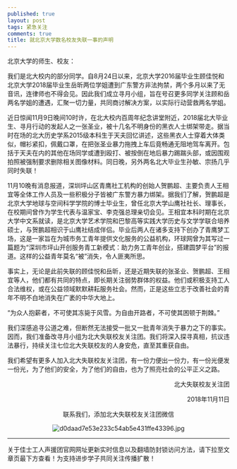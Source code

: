 ```yaml
---
published: true
layout: post
tags: 紧急关注
comments: true
title: 就北京大学数名校友失联一事的声明
---
```



北京大学的师生、校友：

我们是北大校内的部分同学。自8月24日以来，北京大学2016届毕业生顾佳悦和北京大学2018届毕业生岳昕两位学姐遭到广东警方非法拘禁，两个多月以来了无音讯，连律师也不得会见。因此我们成立寻月小组，旨在号召更多同学关注顾和岳两名学姐的遭遇，汇聚一切力量，共同商讨解决方案，以实际行动营救两名学姐。

近日惊闻11月9日晚间10时许，在北大校内百周年纪念讲堂附近，2018届北大毕业生、寻月行动的发起人之一张圣业，被十几名不明身份的黑衣人士绑架带走。据当时在场的北大历史学系2015级本科生于天夫回忆讲述，这些黑衣人士穿着大体类似，帽衫紧扣，佩戴口罩，在把张圣业暴力拖拽上车后竟畅通无阻地驾车离开。包括于天夫在内的其他在场同学或遭到殴打、被按倒在地后暴力踢踹头部，或因围观拍照被强制要求删除相关图像材料。同日晚，另外两名北大毕业生孙敏、宗扬几乎同时失联！

11月10晚有消息报道，深圳坪山区青鹰社工机构的创始人贺鹏超、主要负责人王相宜等全体工作人员及一些积极分子皆被广东警方暴力绑架。据我们了解，贺鹏超是北京大学地球与空间科学学院的博士毕业生，曾任北京大学山鹰社社长、理事长，在校期间曾作为学生代表与温家宝、李克强总理亲切会见。王相宜本科时期在北京大学中文系就读，是北京大学艺术学院和巴黎高等实践大学历史与文学学联合培养硕士，与贺鹏超相识于山鹰社结成伴侣。毕业后两人在诸多支持下创办了青鹰梦工场，这是一家旨在为城市务工青年提供文化服务的公益机构，环球网曾为其写过一篇题为“深圳市坪山开创服务青工新模式：助力务工青年创业，搭建圆梦平台”的报道。这样的公益青年莫名“被”消失，令人匪夷所思。

事实上，无论是此前失联的顾佳悦和岳昕，还是近期失联的张圣业、贺鹏超、王相宜等人，他们都有共同的特点，即长期关注弱势群体的权益。他们或积极支持工人合法维权，或在公益领域默默耕耘服务社会。然而，正是这些立志于改善社会的青年不明不白地消失在广袤的中华大地上。

“为众人抱薪者，不可使其冻毙于风雪。为自由开路者，不可使其困顿于荆棘。”

我们深感追寻公道之难，但断然无法接受一批又一批青年消失于暴力之下的事实。因而，我们准备改寻月小组为北大失联校友关注团。我们将深入探寻真相，抗议违法暴行，持续关注七位北大失联校友的人身安危，直至其重获自由。

我们希望有更多人加入北大失联校友关注团，有一份力便出一份力，有一份光便发一份光，为了他们的安全，为了他们的自由，也为了照亮社会的公平正义之路。


<p align="right">北大失联校友关注团</p>

<p align="right">2018年11月11日</p>


<p align="center">联系我们，添加北大失联校友关注团微信</p>

<p align="center"><img src="https://i.loli.net/2018/11/11/5be80d54db9e2.jpg" alt="d0daad7e53e233c54ab5e431ffe43396.jpg" title="d0daad7e53e233c54ab5e431ffe43396.jpg" /></p>

---
关于佳士工人声援团官网网址更新实时信息以及翻墙防封锁访问方法，请下拉至文章页最下方查看！为支持进步学子共同关注传播扩散！
